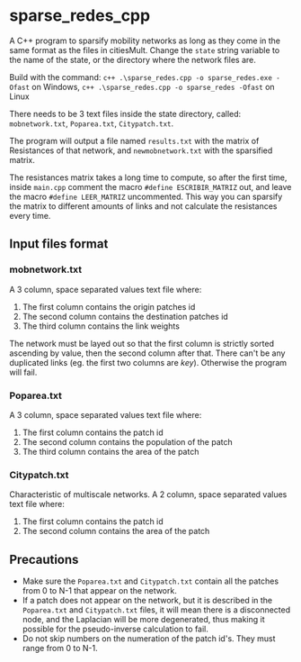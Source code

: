 # sparse_redes_cpp
A C++ program to sparsify mobility networks as long as they come in the same format as the files in citiesMult.
Change the `state` string variable to the name of the state, or the directory where the network files are.

Build with the command:
`c++ .\sparse_redes.cpp -o sparse_redes.exe -Ofast` on Windows, `c++ .\sparse_redes.cpp -o sparse_redes -Ofast` on Linux

There needs to be 3 text files inside the state directory, called: `mobnetwork.txt`, `Poparea.txt`, `Citypatch.txt`.

The program will output a file named `results.txt` with the matrix of Resistances of that network, and `newmobnetwork.txt` with the sparsified matrix.

The resistances matrix takes a long time to compute, so after the first time, inside `main.cpp` comment the macro `#define ESCRIBIR_MATRIZ` out, and leave the macro `#define LEER_MATRIZ` uncommented.
This way you can sparsify the matrix to different amounts of links and not calculate the resistances every time.

## Input files format
### mobnetwork.txt
A 3 column, space separated values text file where:

1. The first column contains the origin patches id
2. The second column contains the destination patches id
3. The third column contains the link weights

The network must be layed out so that the first column is strictly sorted ascending by value, then the second column after that. There can't be any duplicated links
(eg. the first two columns are *key*). Otherwise the program will fail.

### Poparea.txt
A 3 column, space separated values text file where:

1. The first column contains the patch id
2. The second column contains the population of the patch
3. The third column contains the area of the patch

### Citypatch.txt
Characteristic of multiscale networks. A 2 column, space separated values text file where:

1. The first column contains the patch id
2. The second column contains the area of the patch

## Precautions
- Make sure the `Poparea.txt` and `Citypatch.txt` contain all the patches from 0 to N-1 that appear on the network.
- If a patch does not appear on the network, but it is described in the `Poparea.txt` and `Citypatch.txt` files, it will mean there is a disconnected node, and the Laplacian will
be more degenerated, thus making it possible for the pseudo-inverse calculation to fail.
- Do not skip numbers on the numeration of the patch id's. They must range from 0 to N-1.

